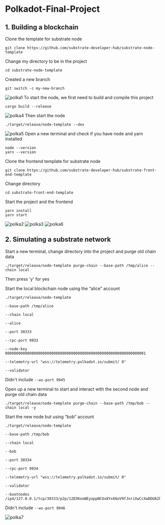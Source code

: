# Polkadot-Final-Project

## 1. Building a blockchain
Clone the template for substrate node
```
git clone https://github.com/substrate-developer-hub/substrate-node-template
```
Change my directory to be in the project 
```
cd substrate-node-template
```
Created a new branch 
```
git switch -c my-new-branch
```
![polka1](https://user-images.githubusercontent.com/119344636/268200111-380e3b9e-b6e0-4fc3-b48a-e6b4e6382186.png)
To start the node, we first need to build and compile this project
```
cargo build --release
```
![polka4](https://user-images.githubusercontent.com/119344636/268207982-fa3930c3-0988-45be-8511-45d85c6e0420.png)
Then start the node 
```
./target/release/node-template --dev
```
![polka5](https://github.com/lalamariposa/Polkadot-Final-Project/assets/119344636/fa3930c3-0988-45be-8511-45d85c6e0420)
Open a new terminal and check if you have node and yarn installed
```
node --version
yarn --version
```
Clone the frontend template for substrate node 
```
git clone https://github.com/substrate-developer-hub/substrate-front-end-template
```
Change directory 
```
cd substrate-front-end-template
```
Start the project and the frontend 
```
yarn install
yarn start 
```
![polka2](https://user-images.githubusercontent.com/119344636/268204691-b987e1bf-e406-47aa-83cb-37010709029f.png)
![polka3](https://user-images.githubusercontent.com/119344636/268204711-60071994-db19-4cff-bcda-6bcf561f9dc2.png)
![polka6](https://github.com/lalamariposa/Polkadot-Final-Project/assets/119344636/61d0c42b-bcaa-40e3-89ee-6383783df70f)

## 2. Simulating a substrate network
Start a new terminal, change directory into the project and purge old chain data
```
./target/release/node-template purge-chain --base-path /tmp/alice --chain local
```
Then press 'y' for yes 

Start the local blockchain node using the “alice” account
```
./target/release/node-template 

--base-path /tmp/alice 

--chain local 

--alice 

--port 30333 

--rpc-port 9933 

--node-key 0000000000000000000000000000000000000000000000000000000000000001 

--telemetry-url "wss://telemetry.polkadot.io/submit/ 0" 

--validator
```
Didn't include `--ws-port 9945` 

Open up a new terminal to start and interact with the second node and purge old chain data
```
./target/release/node-template purge-chain --base-path /tmp/bob --chain local -y
```
Start the new node but using “bob” account
```
./target/release/node-template 

--base-path /tmp/bob 

--chain local 

--bob 

--port 30334 

--rpc-port 9934 

--telemetry-url "wss://telemetry.polkadot.io/submit/ 0" 

--validator 

--bootnodes /ip4/127.0.0.1/tcp/30333/p2p/12D3KooWEyoppNCUx8Yx66oV9fJnriXwCcXwDDUA2kj6vnc6iDEp
```
Didn't include `--ws-port 9946`

![polka7](https://user-images.githubusercontent.com/119344636/268216689-825397f7-b959-455c-a0a0-88c788bc5f6f.png)














